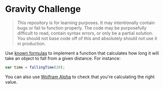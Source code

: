 # Gravity Challenge

> This repository is for learning purposes. It may intentionally contain bugs or
fail to function properly. The code may be purposefully difficult to read,
contain syntax errors, or only be a partial solution. You should not base code
off of this and absolutely should not use it in production.

Use [known formulas][formulas] to implement a function that calculates how
long it will take an object to fall from a given distance. For instance:

```javascript
var time = fallingTime(20);
```

You can also use [Wolfram Alpha][10meters] to check that you're calculating
the right value.

[formulas]: http://en.wikipedia.org/wiki/Equations_for_a_falling_body
[10meters]: https://www.wolframalpha.com/input/?i=how+long+does+it+take+to+fall+10+meters
